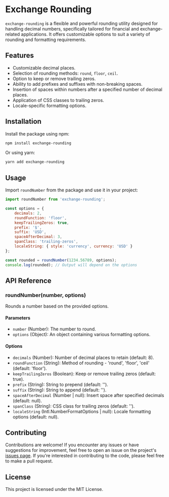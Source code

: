 # Exchange Rounding

`exchange-rounding` is a flexible and powerful rounding utility designed for handling decimal numbers, specifically tailored for financial and exchange-related applications. It offers customizable options to suit a variety of rounding and formatting requirements.

## Features

- Customizable decimal places.
- Selection of rounding methods: `round`, `floor`, `ceil`.
- Option to keep or remove trailing zeros.
- Ability to add prefixes and suffixes with non-breaking spaces.
- Insertion of spaces within numbers after a specified number of decimal places.
- Application of CSS classes to trailing zeros.
- Locale-specific formatting options.

## Installation

Install the package using npm:

```bash
npm install exchange-rounding
```

Or using yarn:

```bash
yarn add exchange-rounding
```

## Usage

Import `roundNumber` from the package and use it in your project:

```javascript
import roundNumber from 'exchange-rounding';

const options = {
    decimals: 2,
    roundFunction: 'floor',
    keepTrailingZeros: true,
    prefix: '$',
    suffix: 'USD',
    spaceAfterDecimal: 3,
    spanClass: 'trailing-zeros',
    localeString: { style: 'currency', currency: 'USD' }
};

const rounded = roundNumber(1234.56789, options);
console.log(rounded); // Output will depend on the options
```

## API Reference

### roundNumber(number, options)

Rounds a number based on the provided options.

#### Parameters

- `number` (Number): The number to round.
- `options` (Object): An object containing various formatting options.

#### Options

- `decimals` (Number): Number of decimal places to retain (default: 8).
- `roundFunction` (String): Method of rounding - 'round', 'floor', 'ceil' (default: 'floor').
- `keepTrailingZeros` (Boolean): Keep or remove trailing zeros (default: true).
- `prefix` (String): String to prepend (default: '').
- `suffix` (String): String to append (default: '').
- `spaceAfterDecimal` (Number | null): Insert space after specified decimals (default: null).
- `spanClass` (String): CSS class for trailing zeros (default: '').
- `localeString` (Intl.NumberFormatOptions | null): Locale formatting options (default: null).

## Contributing

Contributions are welcome! If you encounter any issues or have suggestions for improvement, feel free to open an issue on the project's [issues page](https://github.com/bchainhub/exchange-rounding/issues). If you're interested in contributing to the code, please feel free to make a pull request.

## License

This project is licensed under the MIT License.
